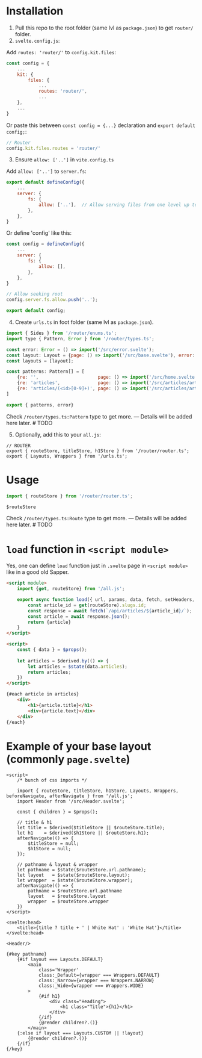 # Installation

1. Pull this repo to the root folder (same lvl as `package.json`) to get `router/` folder.
2. `svelte.config.js`:

Add `routes: 'router/'` to `config.kit.files`:

```js
const config = {
    ...
    kit: {
        files: {
            ...
            routes: 'router/',
            ...
    },
    ...
}
```

Or paste this between `const config = {...}` declaration and `export default config;`:

```js
// Router
config.kit.files.routes = 'router/'
```

3. Ensure `allow: ['..']` in `vite.config.ts`
   
Add `allow: ['..']` to `server.fs`:

```js
export default defineConfig({
	...
    server: {
        fs: {
            allow: ['..'],  // Allow serving files from one level up to the project root
        },
    },
}
```

Or define 'config' like this:

```js
const config = defineConfig({
	...
    server: {
        fs: {
            allow: [],
        },
    },
}

// Allow seeking root
config.server.fs.allow.push('..');

export default config;
```

4. Create `urls.ts` in foot folder (same lvl as `package.json`).

```js
import { Sides } from '/router/enums.ts';
import type { Pattern, Error } from '/router/types.ts';

const error: Error = () => import('/src/error.svelte');
const layout: Layout = {page: () => import('/src/base.svelte'), error: error};
const layouts = [layout];

const patterns: Pattern[] = [
    {re: '',                      page: () => import('/src/home.svelte'), layouts},
    {re: 'articles',              page: () => import('/src/articles/articles.svelte'), layouts},
    {re: 'articles/(<id>[0-9]+)', page: () => import('/src/articles/article.svelte'), layouts},
]

export { patterns, error}
```

Check `/router/types.ts:Pattern` type to get more.
— Details will be added here later.  # TODO

5. Optionally, add this to your `all.js`:

```
// ROUTER
export { routeStore, titleStore, h1Store } from '/router/router.ts';
export { Layouts, Wrappers } from '/urls.ts';
```

# Usage

```js
import { routeStore } from '/router/router.ts';

$routeStore
```

Check `/router/types.ts:Route` type to get more.
— Details will be added here later.  # TODO

# `load` function in `<script module>`

Yes, one can define `load` function just in `.svelte` page in `<script module>` like in a good old Sapper.

```html
<script module>
    import {get, routeStore} from '/all.js';

    export async function load({ url, params, data, fetch, setHeaders, depends, parent, untrack}) {
        const article_id = get(routeStore).slugs.id;
        const response = await fetch(`/api/articles/${article_id}/`);
        const article = await response.json();
        return {article}
    }
</script>

<script>
    const { data } = $props();
    
    let articles = $derived.by(() => {
        let articles = $state(data.articles);
        return articles;
    }) 
</script>

{#each article in articles}
    <div>
        <h1>{article.title}</h1>
        <div>{article.text}</div>
    </div>
{/each}
```

# Example of your base layout (commonly `page.svelte`)

```
<script>
    /* bunch of css imports */

    import { routeStore, titleStore, h1Store, Layouts, Wrappers, beforeNavigate, afterNavigate } from '/all.js';
    import Header from '/src/Header.svelte';

    const { children } = $props();

    // title & h1
    let title = $derived($titleStore || $routeStore.title);
    let h1    = $derived($h1Store || $routeStore.h1);
    afterNavigate(() => {
        $titleStore = null;
        $h1Store = null;
    });

    // pathname & layout & wrapper
    let pathname = $state($routeStore.url.pathname);
    let layout   = $state($routeStore.layout);
    let wrapper  = $state($routeStore.wrapper);
    afterNavigate(() => {
        pathname = $routeStore.url.pathname
        layout   = $routeStore.layout
        wrapper  = $routeStore.wrapper
    })
</script>

<svelte:head>
    <title>{title ? title + ' | White Hat' : 'White Hat'}</title>
</svelte:head>

<Header/>

{#key pathname}
    {#if layout === Layouts.DEFAULT}
        <main
            class='Wrapper'
            class:_Default={wrapper === Wrappers.DEFAULT}
            class:_Narrow={wrapper === Wrappers.NARROW}
            class:_Wide={wrapper === Wrappers.WIDE}
        >
            {#if h1}
                <div class="Heading">
                    <h1 class="Title">{h1}</h1>
                </div>
            {/if}
            {@render children?.()}
        </main>
    {:else if layout === Layouts.CUSTOM || !layout}
        {@render children?.()}
    {/if}
{/key}
```